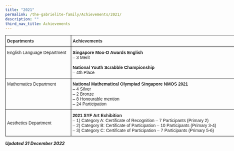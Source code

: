 ```yaml
---
title: "2021"
permalink: /the-gabrielite-family/Achievements/2021/
description: ""
third_nav_title: Achievements
---
```

<style type="text/css">
.tg  {border-collapse:collapse;border-spacing:0;margin:0px auto;}
.tg td{border-color:black;border-style:solid;border-width:1px;font-family:Arial, sans-serif;font-size:14px;
  overflow:hidden;padding:10px 5px;word-break:normal;}
.tg th{border-color:black;border-style:solid;border-width:1px;font-family:Arial, sans-serif;font-size:14px;
  font-weight:normal;overflow:hidden;padding:10px 5px;word-break:normal;}
.tg .tg-vl7p{color:#222;text-align:left;vertical-align:middle}
.tg .tg-v41i{color:#222;font-weight:bold;text-align:left;vertical-align:top}
.tg .tg-brl1{color:#222;text-align:left;vertical-align:top}
</style>
<table class="tg" style="undefined;table-layout: fixed; width: 810px">
<colgroup>
<col style="width: 210px">
<col style="width: 600px">
</colgroup>
<tbody>
  <tr>
		<td class="tg-v41i"><span style="font-weight:bold">Departments</span></td>
    <td class="tg-v41i"><span style="font-weight:bold">Achievements</span></td>
  </tr>
  <tr>
    <td class="tg-brl1">English Language Department</td>
    <td class="tg-brl1"><span style="font-weight:bold">Singapore Moo-O Awards English</span><br>–	3 Merit <br><br><span style="font-weight:bold">National Youth Scrabble Championship</span><br>–	4th Place </td>
  </tr>
  <tr>
    <td class="tg-brl1">Mathematics Department</td>
    <td class="tg-brl1"><span style="font-weight:bold">National Mathematical Olympiad Singapore NMOS 2021</span><br>–	4 Silver<br>–	2 Bronze<br>–	8 Honourable mention<br>–	24 Participation</td>
  </tr>
  <tr>
    <td class="tg-vl7p"><span style="color:#222;background-color:transparent">Aesthetics Department </span></td>
    <td class="tg-brl1"><span style="font-weight:bold">2021 SYF Art Exhibition</span><br>–	1) Category A: Certificate of Recognition – 7 Participants (Primary 2)<br>–	2) Category B: Certificate of Participation – 10 Participants (Primary 3-4)<br>–	3) Category C: Certificate of Participation – 7 Participants (Primary 5-6)</td>
  </tr>
</tbody>
</table>

***Updated 31 December 2022***